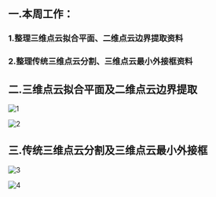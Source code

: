 ## 一.本周工作：

### 1.整理三维点云拟合平面、二维点云边界提取资料

### 2.整理传统三维点云分割、三维点云最小外接框资料



## 二.三维点云拟合平面及二维点云边界提取

![1](C:\Users\ly990\Desktop\1.jpg)

![2](C:\Users\ly990\Desktop\2.jpg)

## 三.传统三维点云分割及三维点云最小外接框

![3](C:\Users\ly990\Desktop\3.jpg)

![4](C:\Users\ly990\Desktop\4.jpg)

